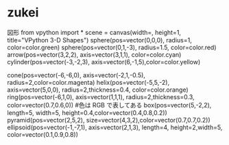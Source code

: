 # zukei
図形
from vpython import * 
scene = canvas(width=, height=1, title="VPython 3-D Shapes") 
sphere(pos=vector(0,0,0), radius=1, color=color.green) 
sphere(pos=vector(0,1,-3), radius=1.5, color=color.red) 
arrow(pos=vector(3,2,2), axis=vector(3,1,1), color=color.cyan) 
cylinder(pos=vector(-3,-2,3), axis=vector(6,-1,5),color=color.yellow) 

cone(pos=vector(-6,-6,0), axis=vector(-2,1,-0.5), radius=2,color=color.magenta) 
helix(pos=vector(-5,5,-2), axis=vector(5,0,0), radius=2,thickness=0.4, color=color.orange) 
ring(pos=vector(-6,1,0), axis=vector(1,1,1), radius=2,thickness=0.3, color=vector(0.7,0.6,0)) #色は RGB で表してある 
box(pos=vector(5,-2,2), length=5, width=5, height=0.4,color=vector(0.4,0.8,0.2)) 
pyramid(pos=vector(2,5,2), size=vector(4,3,2),color=vector(0.7,0.7,0.2)) 
ellipsoid(pos=vector(-1,-7,1), axis=vector(2,1,3), length=4, height=2,width=5, color=vector(0.1,0.9,0.8))
